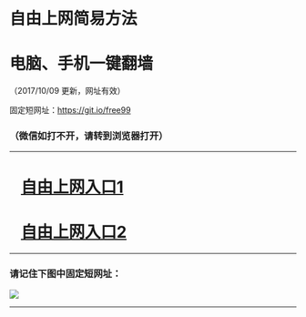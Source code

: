 ﻿# 自由上网简易方法

# 电脑、手机一键翻墙

（2017/10/09 更新，网址有效）

固定短网址：https://git.io/free99

### （微信如打不开，请转到浏览器打开）


***





# &nbsp;&nbsp; <a href="http://ft657723875.fwq-tz-1001.info/fwqtz01.html?t=100900128976 " target="_blank">自由上网入口1</a>
# &nbsp;&nbsp; <a href="http://ft1398627325.fwq-tz-1002.info/fwqtz02.html?t=100900114243 " target="_blank">自由上网入口2</a>
***

### 请记住下图中固定短网址：

<img src="https://s3-us-west-2.amazonaws.com/fwq-1001/yjfq-20170905okok.png" /> 


***

